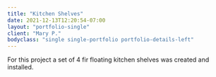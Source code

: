 ```yaml
---
title: "Kitchen Shelves"
date: 2021-12-13T12:20:54-07:00
layout: "portfolio-single"
client: "Mary P."
bodyclass: "single single-portfolio portfolio-details-left"
---
```

For this project a set of 4 fir floating kitchen shelves was created and installed.
